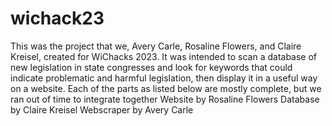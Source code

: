 # wichack23
This was the project that we, Avery Carle, Rosaline Flowers, and Claire Kreisel, created for WiChacks 2023.
It was intended to scan a database of new legislation in state congresses and look for keywords that could indicate problematic and harmful legislation, then display it in a useful way on a website.
Each of the parts as listed below are mostly complete, but we ran out of time to integrate together
Website by Rosaline Flowers
Database by Claire Kreisel
Webscraper by Avery Carle
